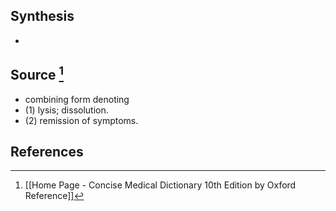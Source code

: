 ## Synthesis
- 
## Source [^1]
- combining form denoting 
- (1) lysis; dissolution. 
- (2) remission of symptoms.
## References

[^1]: [[Home Page - Concise Medical Dictionary 10th Edition by Oxford Reference]]